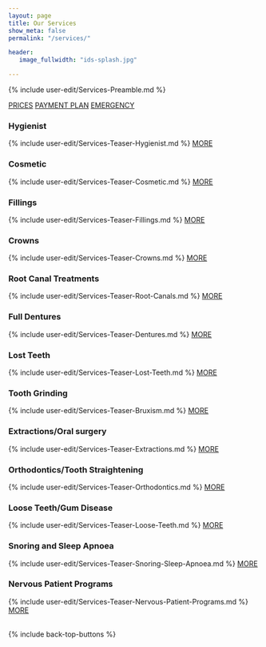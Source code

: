 ```yaml
---
layout: page
title: Our Services
show_meta: false
permalink: "/services/"

header:
   image_fullwidth: "ids-splash.jpg"

---
```


{% include user-edit/Services-Preamble.md %}

<a class="radius button small" href="{{ site.url }}/prices/">PRICES</a> <a class="radius button small" href="{{ site.url }}/payment-plans/">PAYMENT PLAN</a>  <a class="radius button small" href="{{ site.url }}/emergency-treatment/">EMERGENCY</a>  

### Hygienist
{% include user-edit/Services-Teaser-Hygienist.md %}
<a class="radius button small" href="{{ site.url }}/hygienist/">MORE</a>  

### Cosmetic 
{% include user-edit/Services-Teaser-Cosmetic.md %}
<a class="radius button small" href="{{ site.url }}/cosmetic/">MORE</a>  

### Fillings
{% include user-edit/Services-Teaser-Fillings.md %}
<a class="radius button small" href="{{ site.url }}/fillings/">MORE</a>  

### Crowns
{% include user-edit/Services-Teaser-Crowns.md %}
<a class="radius button small" href="{{ site.url }}/crowns/">MORE</a>  

### Root Canal Treatments
{% include user-edit/Services-Teaser-Root-Canals.md %}
<a class="radius button small" href="{{ site.url }}/root-canal/">MORE</a>  

### Full Dentures
{% include user-edit/Services-Teaser-Dentures.md %}
<a class="radius button small" href="{{ site.url }}/dentures/">MORE</a>  

### Lost Teeth
{% include user-edit/Services-Teaser-Lost-Teeth.md %}
<a class="radius button small" href="{{ site.url }}/lost-teeth/">MORE</a>  

### Tooth Grinding
{% include user-edit/Services-Teaser-Bruxism.md %}
<a class="radius button small" href="{{ site.url }}/bruxism/">MORE</a>  

### Extractions/Oral surgery 
{% include user-edit/Services-Teaser-Extractions.md %}
<a class="radius button small" href="{{ site.url }}/extractions/">MORE</a>  

### Orthodontics/Tooth Straightening
{% include user-edit/Services-Teaser-Orthodontics.md %}
<a class="radius button small" href="{{ site.url }}/orthodontics/">MORE</a>  

### Loose Teeth/Gum Disease
{% include user-edit/Services-Teaser-Loose-Teeth.md %}
<a class="radius button small" href="{{ site.url }}/loose-teeth/">MORE</a>  

### Snoring and Sleep Apnoea
{% include user-edit/Services-Teaser-Snoring-Sleep-Apnoea.md %}
<a class="radius button small" href="{{ site.url }}/snoring-sleep-apnoea/">MORE</a>  

### Nervous Patient Programs
{% include user-edit/Services-Teaser-Nervous-Patient-Programs.md %}
<a class="radius button small" href="{{ site.url }}/nervous-patient-programs/">MORE</a>  
<br/>   

{% include back-top-buttons %}
	

